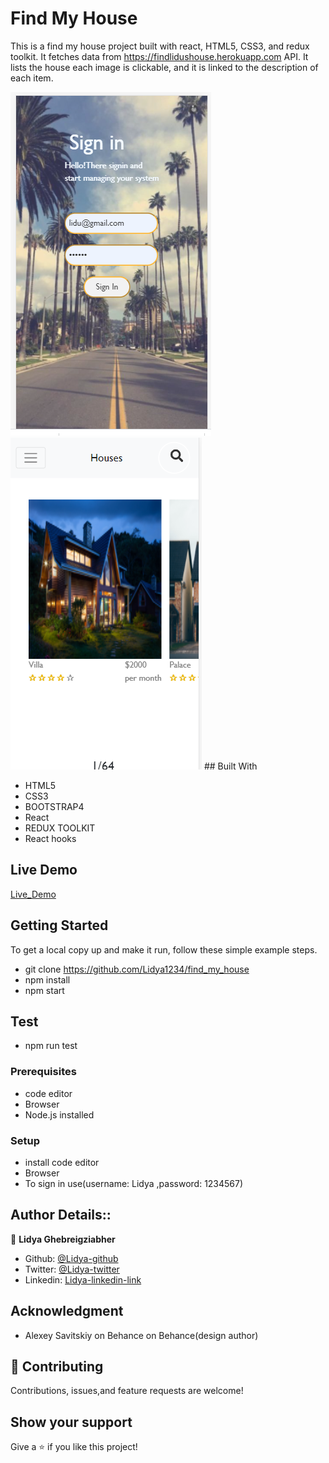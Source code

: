 # Find My House

This is a find my house project built with react, HTML5, CSS3, and redux toolkit. It fetches data from https://findlidushouse.herokuapp.com API. It lists the house each image is clickable, and it is linked to the description of each item.



<img src="Capture.PNG">
<img src="house.PNG">
## Built With

- HTML5
- CSS3
- BOOTSTRAP4
- React
- REDUX TOOLKIT
- React hooks

## Live Demo
[Live_Demo](https://jovial-agnesi-9bf50a.netlify.app/)

## Getting Started

To get a local copy up and make it run, follow these simple example steps.
-  git clone https://github.com/Lidya1234/find_my_house
- npm install
- npm start

## Test
- npm run test

### Prerequisites

- code editor
- Browser
- Node.js installed


### Setup

- install code editor
- Browser
- To sign in use(username: Lidya ,password: 1234567)

## Author Details::

👤 **Lidya Ghebreigziabher**

- Github: [@Lidya-github ](https://github.com/Lidya1234)
- Twitter: [@Lidya-twitter](https://twitter.com/Lidya42676629)
- Linkedin: [Lidya-linkedin-link](https://www.linkedin.com/in/lidya-ghebreigziabher-4a94391aa/)
 

## Acknowledgment
- Alexey Savitskiy on Behance on Behance(design author)


## 🤝 Contributing

Contributions, issues,and feature requests are welcome!



## Show your support

Give a ⭐️ if you like this project!
